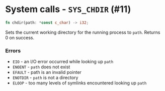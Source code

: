 # System calls - `SYS_CHDIR` (#11)

```rust
fn chdir(path: *const c_char) -> i32;
```

Sets the current working directory for the running process to `path`. Returns 0 on success.

### Errors

- `EIO` - an I/O error occurred while looking up `path`
- `ENOENT` - `path` does not exist
- `EFAULT` - path is an invalid pointer
- `ENOTDIR` - `path` is not a directory
- `ELOOP` - too many levels of symlinks encountered looking up `path`
